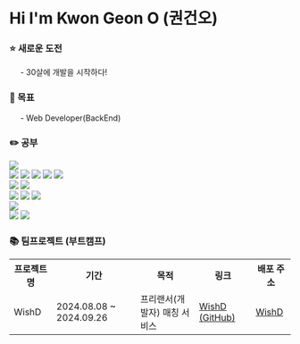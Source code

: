 <h1 align="left">Hi I'm Kwon Geon O (권건오)</h1>
<h3>⭐️ 새로운 도전</h3>
<p>&nbsp;&nbsp;&nbsp;&nbsp; - 30살에 개발을 시작하다!</p>
<h3>🎯 목표</h3>
<p>&nbsp;&nbsp;&nbsp;&nbsp; - Web Developer(BackEnd)</p>

<h3>✏️ 공부</h3>
<p>
  <img src="https://img.shields.io/badge/java-007396?style=flat-square&logo=java&logoColor=white"/>                    <!-- 자바 -->
  <br>
  <img src="https://img.shields.io/badge/html5-E34F26?style=flat-square&logo=html5&logoColor=white"/>                  <!-- HTML -->
  <img src="https://img.shields.io/badge/css-1572B6?style=flat-square&logo=css3&logoColor=white"/>                     <!-- CSS -->
  <img src="https://img.shields.io/badge/Javascript-ffb13b?style=flat-square&logo=javascript&logoColor=white"/>        <!-- 자바스크립트 -->
  <img src="https://img.shields.io/badge/react-61DAFB?style=flat-square&logo=react&logoColor=black">                   <!-- 리엑트 -->
  <img src="https://img.shields.io/badge/jquery-0769AD?style=flat-square&logo=jquery&logoColor=white">                 <!-- 제이쿼리 -->
  <br>
  <img src="https://img.shields.io/badge/oracle-F80000?style=flat-square&logo=oracle&logoColor=white"/>                <!-- OracleDB -->
  <img src="https://img.shields.io/badge/mysql-4479A1?style=flat-square&logo=mysql&logoColor=white"/>                  <!-- MySQL -->
  <br>
  <img src="https://img.shields.io/badge/spring-6DB33F?style=flat-square&logo=spring&logoColor=white"/>                <!-- 스프링 -->
  <img src="https://img.shields.io/badge/SpringBoot-6DB33F?style=flat-square&logo=SpringBoot&logoColor=white"/>        <!-- 스프링부트 -->
  <img src="https://img.shields.io/badge/bootstrap-7952B3?style=flat-square&logo=bootstrap&logoColor=white">           <!-- 부트스트랩 -->
  
  <br>
  <img src="https://img.shields.io/badge/amazonaws-232F3E?style=flat-square&logo=amazonaws&logoColor=white"/>          <!-- AWS -->
  <br>
  <img src="https://img.shields.io/badge/github-181717?style=flat-square&logo=github&logoColor=white">                 <!-- 깃헙 -->
  <img src="https://img.shields.io/badge/git-F05032?style=flat-square&logo=git&logoColor=white">                       <!-- 깃 -->
</p>

<h3>📚 팀프로젝트 (부트캠프)</h3>
<table>
  <tr>
    <th>프로젝트 명</th>
    <th>기간</th>
    <th>목적</th>
    <th>링크</th>
    <th>배포 주소</th>
  </tr>
  <tr>
    <td> WishD </td>
    <td> 2024.08.08 ~ 2024.09.26 </td>
    <td> 프리랜서(개발자) 매칭 서비스 </td>
    <td> <a href="https://github.com/geonokwon/Team3_WishD">WishD (GitHub) </a> </td>
    <td> <a href="http://c1d2405t3.itwillbs.com/WishD/" target="_blank">WishD </a> </td>
  </tr>
</table>
